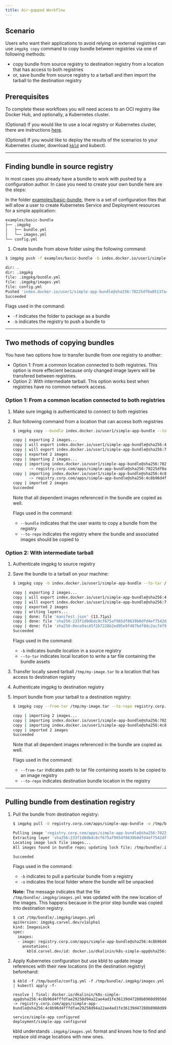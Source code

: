 ```yaml
---
title: Air-gapped Workflow
---
```


## Scenario

Users who want their applications to avoid relying on external registries can use `imgpkg copy` command to copy bundle between registries via one of following methods:

- copy bundle from source registry to destination registry from a location that has access to both registries
- or, save bundle from source registry to a tarball and then import the tarball to the destination registry

## Prerequisites

To complete these workflows you will need access to an OCI registry like Docker Hub, and optionally, 
a Kubernetes cluster.

(Optional) If you would like to use a local registry or Kubernetes cluster, there are instructions [here](https://kind.sigs.k8s.io/docs/user/local-registry/).

(Optional) If you would like to deploy the results of the scenarios to your Kubernetes cluster, download [`kbld`](https://get-kbld.io/) and kubectl.

---
## Finding bundle in source registry

In most cases you already have a bundle to work with pushed by a configuration author. In case you need to create your own bundle here are the steps:

In the folder [examples/basic-bundle](../examples/basic-bundle), there is a set of configuration files that
will allow a user to create Kubernetes Service and Deployment resources for a simple application:

```bash
examples/basic-bundle
├── .imgpkg
│   ├── bundle.yml
│   └── images.yml
└── config.yml
```

1. Create bundle from above folder using the following command:

```bash
$ imgpkg push -f examples/basic-bundle -b index.docker.io/user1/simple-app-bundle

dir: .
dir: .imgpkg
file: .imgpkg/bundle.yml
file: .imgpkg/images.yml
file: config.yml
Pushed 'index.docker.io/user1/simple-app-bundle@sha256:70225df0a05137ac385c95eb69f89ded3e7ef3a0c34db43d7274fd9eba3705bb'
Succeeded
```

Flags used in the command:
  * `-f` indicates the folder to package as a bundle
  * `-b` indicates the registry to push a bundle to

---
## Two methods of copying bundles

You have two options how to transfer bundle from one registry to another:

- Option 1: From a common location connected to both registries. This option is more effecient because only changed image layers will be transfered between registries.
- Option 2: With intermediate tarball. This option works best when registries have no common network access.

### Option 1: From a common location connected to both registries

1. Make sure imgpkg is authenticated to connect to both registries

1. Run following command from a location that can access both registries

    ```bash
    $ imgpkg copy --bundle index.docker.io/user1/simple-app-bundle --to-repo registry.corp.com/apps/simple-app-bundle

    copy | exporting 2 images...
    copy | will export index.docker.io/user1/simple-app-bundle@sha256:4c8b96d4fffdfae29258d94a22ae4ad1fe36139d47288b8960d9958d1e63a9d0
    copy | will export index.docker.io/user1/simple-app-bundle@sha256:70225df0a05137ac385c95eb69f89ded3e7ef3a0c34db43d7274fd9eba3705bb
    copy | exported 2 images
    copy | importing 2 images...
    copy | importing index.docker.io/user1/simple-app-bundle@sha256:70225df0a05137ac385c95eb69f89ded3e7ef3a0c34db43d7274fd9eba3705bb
           -> registry.corp.com/apps/simple-app-bundle@sha256:70225df0a05137ac385c95eb69f89ded3e7ef3a0c34db43d7274fd9eba3705bb...
    copy | importing index.docker.io/user1/simple-app-bundle@sha256:4c8b96d4fffdfae29258d94a22ae4ad1fe36139d47288b8960d9958d1e63a9d0
           -> registry.corp.com/apps/simple-app-bundle@sha256:4c8b96d4fffdfae29258d94a22ae4ad1fe36139d47288b8960d9958d1e63a9d0...
    copy | imported 2 images
    Succeeded
    ```

    Note that all dependent images referenced in the bundle are copied as well.

    Flags used in the command:
      * `--bundle` indicates that the user wants to copy a bundle from the registry
      * `--to-repo` indicates the registry where the bundle and associated images should be copied to

### Option 2: With intermediate tarball

1. Authenticate imgpkg to source registry

1. Save the bundle to a tarball on your machine:

    ```bash
    $ imgpkg copy -b index.docker.io/user1/simple-app-bundle --to-tar /tmp/my-image.tar

    copy | exporting 2 images...
    copy | will export index.docker.io/user1/simple-app-bundle@sha256:4c8b96d4fffdfae29258d94a22ae4ad1fe36139d47288b8960d9958d1e63a9d0
    copy | will export index.docker.io/user1/simple-app-bundle@sha256:70225df0a05137ac385c95eb69f89ded3e7ef3a0c34db43d7274fd9eba3705bb
    copy | exported 2 images
    copy | writing layers...
    copy | done: file 'manifest.json' (13.71µs)
    copy | done: file 'sha256-233f1d0dbdc8cf675af965df8639b0dfd4ef7542dfc9fcfd03bfc45c570b0e4d.tar.gz' (47.616µs)
    copy | done: file 'sha256-8ece9ac45f2b7228b2ed95e9f407b4f0dc2ac74f93c62ff1156f24c53042ba54.tar.gz' (43.204905ms)
    Succeeded
    ```

    Flags used in the command:
      * `-b` indicates bundle location in a source registry
      * `--to-tar` indicates local location to write a tar file containing the bundle assets

1. Transfer locally saved tarball `/tmp/my-image.tar` to a location that has access to destination registry

1. Authenticate imgpkg to destination registry

1. Import bundle from your tarball to a destination registry:

    ```bash
    $ imgpkg copy --from-tar /tmp/my-image.tar --to-repo registry.corp.com/apps/simple-app-bundle

    copy | importing 2 images...
    copy | importing index.docker.io/user1/simple-app-bundle@sha256:70225df0a05137ac385c95eb69f89ded3e7ef3a0c34db43d7274fd9eba3705bb -> registry.corp.com/apps/simple-app-bundle@sha256:70225df0a05137ac385c95eb69f89ded3e7ef3a0c34db43d7274fd9eba3705bb...
    copy | importing index.docker.io/user1/simple-app-bundle@sha256:4c8b96d4fffdfae29258d94a22ae4ad1fe36139d47288b8960d9958d1e63a9d0 -> registry.corp.com/apps/simple-app-bundle@sha256:4c8b96d4fffdfae29258d94a22ae4ad1fe36139d47288b8960d9958d1e63a9d0...
    copy | imported 2 images
    Succeeded
    ```

    Note that all dependent images referenced in the bundle are copied as well.

    Flags used in the command:
      * `--from-tar` indicates path to tar file containing assets to be copied to an image registry
      * `--to-repo` indicates destination bundle location in the registry

---
## Pulling bundle from destination registry

1. Pull the bundle from destination registry:

    ```bash
    $ imgpkg pull -b registry.corp.com/apps/simple-app-bundle -o /tmp/bundle

    Pulling image 'registry.corp.com/apps/simple-app-bundle@sha256:70225df0a05137ac385c95eb69f89ded3e7ef3a0c34db43d7274fd9eba3705bb'
    Extracting layer 'sha256:233f1d0dbdc8cf675af965df8639b0dfd4ef7542dfc9fcfd03bfc45c570b0e4d' (1/1)
    Locating image lock file images...
    All images found in bundle repo; updating lock file: /tmp/bundle/.imgpkg/images.yml

    Succeeded
    ```

    Flags used in the command:
      * `-b` indicates to pull a particular bundle from a registry
      * `-o` indicates the local folder where the bundle will be unpacked

    __Note:__ The message indicates that the file `/tmp/bundle/.imgpkg/images.yml` was updated with the new location of the images. This happens because in the prior step bundle was copied into destination registry.

    ```bash
    $ cat /tmp/bundle/.imgpkg/images.yml
    apiVersion: imgpkg.carvel.dev/v1alpha1
    kind: ImagesLock
    spec:
      images:
      - image: registry.corp.com/apps/simple-app-bundle@sha256:4c8b96d4fffdfae29258d94a22ae4ad1fe36139d47288b8960d9958d1e63a9d0
        annotations:
          kbld.carvel.dev/id: docker.io/dkalinin/k8s-simple-app@sha256:4c8b96d4fffdfae29258d94a22ae4ad1fe36139d47288b8960d9958d1e63a9d0
    ```

1. Apply Kubernetes configuration but use kbld to update image references with their new locations (in the destination registry) beforehand:

    ```shell
    $ kbld -f /tmp/bundle/config.yml -f /tmp/bundle/.imgpkg/images.yml | kubectl apply -f-

    resolve | final: docker.io/dkalinin/k8s-simple-app@sha256:4c8b96d4fffdfae29258d94a22ae4ad1fe36139d47288b8960d9958d1e63a9d0 -> registry.corp.com/apps/simple-app-bundle@sha256:4c8b96d4fffdfae29258d94a22ae4ad1fe36139d47288b8960d9958d1e63a9d0

    service/simple-app configured
    deployment/simple-app configured
    ```

    kbld understands `.imgpkg/images.yml` format and knows how to find and replace old image locations with new ones.
